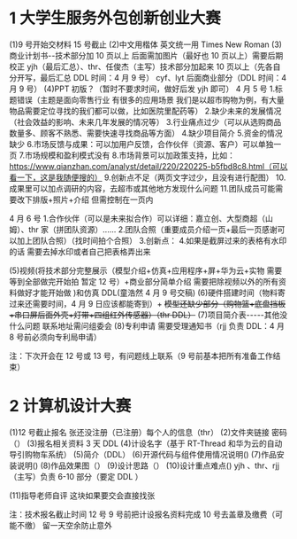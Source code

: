 # 1 大学生服务外包创新创业大赛

(1)9 号开始交材料 15 号截止
(2)中文用楷体 英文统一用 Times New Roman
(3)商业计划书--技术部分加 10 页以上 后面需加图片（最好也 10 页以上）需要后期校正
yjh（最后汇总）、thr、任俊杰（主写）技术部分加起来 10 页以上（先各自分开写，最后汇总 DDL 时间：4 月 9 号）
cyf、lyt 后面商业部分（DDL 时间：4 月 9 号）
(4)PPT 初版？（暂时不要求时间，做好后发 yjh 即可）
4 月 5 号 1.标题错误（主题是面向零售行业 有很多的应用场景 我们是以超市购物为例，有大量物品需要定位寻找的我们都可以做，比如医院里配药等） 2.缺少未来的发展情况（社会效益的影响、未来几年发展的情况等） 3.行业痛点过少（可以从选购商品数量多、顾客不熟悉、需要快速寻找商品等方面） 4.缺少项目简介 5.资金的情况缺少 6.市场反馈与成果：可以加用户反馈，合作伙伴（资源、客户）可以单独一页 7.市场规模和盈利模式没有 8.市场背景可以加政策支持，比如：https://www.qianzhan.com/analyst/detail/220/220225-b5fbd8c8.html（可以看一下，这是我随便搜的） 9.创新点不足（两页文字过少，且没有进行配图） 10.成果里可以加点调研的内容，去超市或其他地方发现什么问题 11.团队成员可能需要改下排版+照片+介绍 但需控制在一页内

4 月 6 号 1.合作伙伴（可以是未来拟合作）可以详细：嘉立创、大型商超（山姆）、thr 家（拼团队资源）...... 2.团队合照（重要成员介绍一页+最后一页感谢可以加上团队合照）（找时间拍个合照） 3.创新点： 4.如果是截屏过来的表格有水印的话 需要去掉水印或者自己把表格弄出来

(5)视频(将技术部分完整展示（模型介绍+仿真+应用程序+屏+华为云+实物 需要等到全部做完开始拍 暂定 12 号）+商业部分简单介绍 需要把除视频以外的所有资料做好才能开始做 )和仿真 DDL(童浩然 4 月 9 号交稿)
(6)硬件搭建时间（物料寄过来还需要时间，4 月 9 日应该都能寄到）+ ~~模型还缺少部分（购物篮+底盘挡板+串口屏后面外壳+灯带+四组红外传感器）（thr DDL）~~
(7)项目简介表-----其他没什么问题 联系地址需问组委会
(8)专利申请 需要受理通知书（rjj 负责 DDL：4 月 8 号前必须向专利局申请）

注：下次开会在 12 号或 13 号，有问题线上联系（9 号前基本把所有准备工作结束）

# 2 计算机设计大赛

(1)12 号截止报名 张还没注册（已注册）每个人的信息（thr）
(2)文件夹链接 密码（）
(3)报名相关资料 3 天 DDL
(4)计设名字（基于 RT-Thread 和华为云的自动导引购物车系统）
(5)简介（DDL）
(6)开源代码与组件使用情况说明()
(7)作品安装说明()
(8)作品效果图（）
(9)设计思路（）
(10)设计重点难点()
yjh 、thr、rjj（主写）负责 6-10 部分（要定 DDL ）

(11)指导老师自评 这块如果要交会直接找张

注：技术报名截止时间 12 号
9 号前把计设报名资料完成 10 号去盖章及缴费（可能不缴）
留一天空余防止意外
